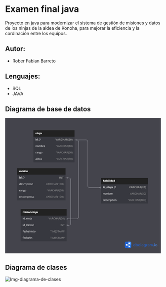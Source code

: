 # Examen final java

Proyecto en java para modernizar el sistema de gestión de misiones y datos de los ninjas de la aldea de Konoha, para mejorar la eficiencia y la cordinación entre los equipos. 

## Autor:
* Rober Fabian Barreto

## Lenguajes:
* SQL
* JAVA

## Diagrama de base de datos
![Img-diagrama-base-de-datos](/readmeRecursos/diagramaBaseDeDatos.png)

## Diagrama de clases
![Img-diagrama-de-clases](/readmeRecursos/diagramaDeClases.png)
